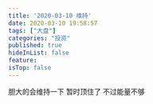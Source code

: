 ```yaml
---
title: '2020-03-10 维持'
date: 2020-03-10 19:58:57
tags: ["大盘"]
categories: "投资"
published: true
hideInList: false
feature: 
isTop: false
---
```

胆大的会维持一下
暂时顶住了
不过能量不够
<!-- more -->

